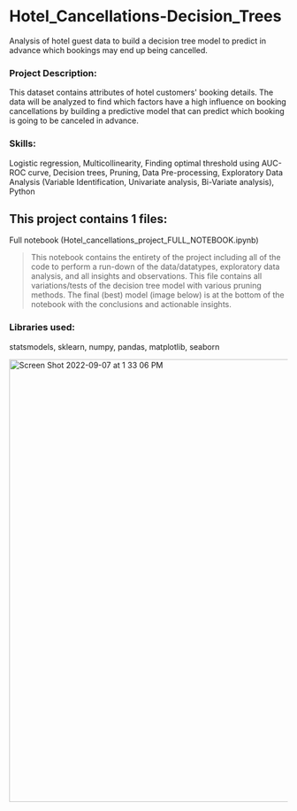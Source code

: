 # Hotel_Cancellations-Decision_Trees
Analysis of hotel guest data to build a decision tree model to predict in advance which bookings may end up being cancelled. 

### Project Description:

This dataset contains attributes of hotel customers' booking details. The data will be analyzed to find which factors have a high influence on booking cancellations by building a predictive model that can predict which booking is going to be canceled in advance. 

### Skills:

Logistic regression, Multicollinearity, Finding optimal threshold using AUC-ROC curve, Decision trees, Pruning, Data Pre-processing, Exploratory Data Analysis (Variable Identification, Univariate analysis, Bi-Variate analysis), Python

## This project contains 1 files:

Full notebook (Hotel_cancellations_project_FULL_NOTEBOOK.ipynb)

> This notebook contains the entirety of the project including all of the code to perform a run-down of the data/datatypes, exploratory data analysis, and all insights and observations. This file contains all variations/tests of the decision tree model with various pruning methods. The final (best) model (image below) is at the bottom of the notebook with the conclusions and actionable insights. 

### Libraries used:

statsmodels, sklearn, numpy, pandas, matplotlib, seaborn

<img width="800" alt="Screen Shot 2022-09-07 at 1 33 06 PM" src="https://user-images.githubusercontent.com/103470261/188985120-83ced947-ef34-45df-a5b0-7bf87e4877c9.png">
